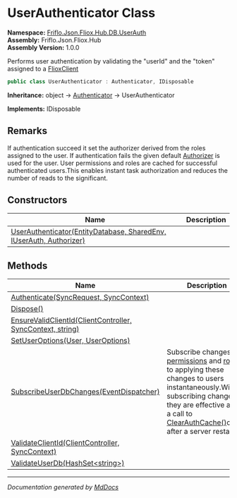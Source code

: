 ﻿<!--  
  <auto-generated>   
    The contents of this file were generated by a tool.  
    Changes to this file may be list if the file is regenerated  
  </auto-generated>   
-->

# UserAuthenticator Class

**Namespace:** [Friflo.Json.Fliox.Hub.DB.UserAuth](../index.md)  
**Assembly:** Friflo.Json.Fliox.Hub  
**Assembly Version:** 1.0.0

Performs user authentication by validating the "userId" and the "token" assigned to a [FlioxClient](../../../Client/FlioxClient/index.md)

```csharp
public class UserAuthenticator : Authenticator, IDisposable
```

**Inheritance:** object → [Authenticator](../../../Host/Auth/Authenticator/index.md) → UserAuthenticator

**Implements:** IDisposable

## Remarks

If authentication succeed it set the authorizer derived from the roles assigned to the user. If authentication fails the given default [Authorizer](../../../Host/Auth/Authorizer/index.md) is used for the user. User permissions and roles are cached for successful authenticated users.This enables instant task authorization and reduces the number of reads to the  significant.

## Constructors

| Name                                                                                         | Description |
| -------------------------------------------------------------------------------------------- | ----------- |
| [UserAuthenticator(EntityDatabase, SharedEnv, IUserAuth, Authorizer)](constructors/index.md) |             |

## Methods

| Name                                                                                         | Description                                                                                                                                                                                                                                                                                                               |
| -------------------------------------------------------------------------------------------- | ------------------------------------------------------------------------------------------------------------------------------------------------------------------------------------------------------------------------------------------------------------------------------------------------------------------------- |
| [Authenticate(SyncRequest, SyncContext)](methods/Authenticate.md)                            |                                                                                                                                                                                                                                                                                                                           |
| [Dispose()](methods/Dispose.md)                                                              |                                                                                                                                                                                                                                                                                                                           |
| [EnsureValidClientId(ClientController, SyncContext, string)](methods/EnsureValidClientId.md) |                                                                                                                                                                                                                                                                                                                           |
| [SetUserOptions(User, UserOptions)](methods/SetUserOptions.md)                               |                                                                                                                                                                                                                                                                                                                           |
| [SubscribeUserDbChanges(EventDispatcher)](methods/SubscribeUserDbChanges.md)                 | Subscribe changes to [permissions](../UserStore/fields/permissions.md) and [roles](../UserStore/fields/roles.md) to  applying these changes to users instantaneously.Without subscribing  changes they are effective after a call to [ClearAuthCache()](../UserStore/methods/ClearAuthCache.md)or after a server restart. |
| [ValidateClientId(ClientController, SyncContext)](methods/ValidateClientId.md)               |                                                                                                                                                                                                                                                                                                                           |
| [ValidateUserDb(HashSet\<string\>)](methods/ValidateUserDb.md)                               |                                                                                                                                                                                                                                                                                                                           |

___

*Documentation generated by [MdDocs](https://github.com/ap0llo/mddocs)*
